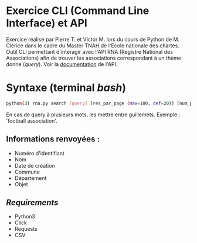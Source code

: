 # Exercice CLI (Command Line Interface) et API
Exercice réalisé par Pierre T. et Victor M. lors du cours de Python de M. Clérice dans le cadre du Master TNAH de l'Ecole nationale des chartes. Outil CLI permettant d'interagir avec l'API RNA (Registre National des Associations) afin de trouver les associations correspondant à un thème donné (*query*). Voir la [documentation](https://api.gouv.fr/les-api/api_rna) de l'API.

# Syntaxe (terminal *bash*)

```bash
python(3) rna.py search [query] [res_par_page (max=100, def=20)] [num_page (def=1)]
```
En cas de query à plusieurs mots, les mettre entre guillemets. Exemple : 'football association'.
## Informations renvoyées :
- Numéro d'identifiant
- Nom
- Date de création
- Commune
- Département
- Objet

## *Requirements*
- Python3
- Click
- Requests
- CSV
